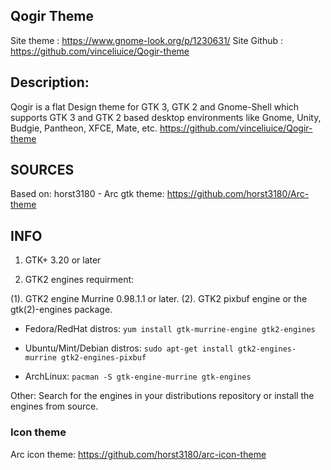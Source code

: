 ## Qogir Theme
Site theme : https://www.gnome-look.org/p/1230631/
Site Github : https://github.com/vinceliuice/Qogir-theme

## Description:
Qogir is a flat Design theme for GTK 3, GTK 2 and Gnome-Shell which supports GTK 3 and GTK 2 based desktop environments like Gnome, Unity, Budgie, Pantheon, XFCE, Mate, etc.
https://github.com/vinceliuice/Qogir-theme

## SOURCES
Based on: horst3180 - Arc gtk theme: https://github.com/horst3180/Arc-theme

## INFO
1. GTK+ 3.20 or later

2. GTK2 engines requirment:

(1). GTK2 engine Murrine 0.98.1.1 or later.
(2). GTK2 pixbuf engine or the gtk(2)-engines package.

* Fedora/RedHat distros:
`yum install gtk-murrine-engine gtk2-engines`

* Ubuntu/Mint/Debian distros:
`sudo apt-get install gtk2-engines-murrine gtk2-engines-pixbuf`

* ArchLinux:
`pacman -S gtk-engine-murrine gtk-engines`

Other: Search for the engines in your distributions repository or install the engines from source.

### Icon theme
Arc icon theme: https://github.com/horst3180/arc-icon-theme 
